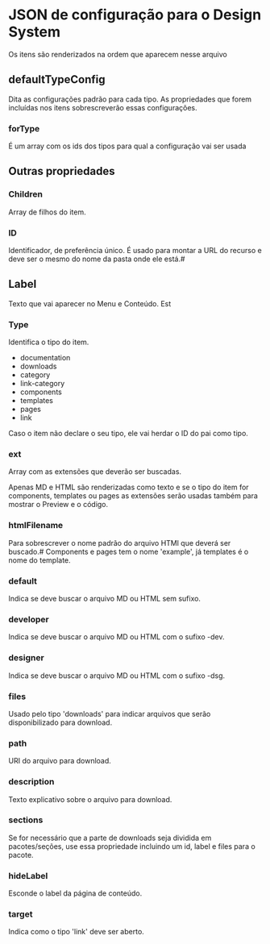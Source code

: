 # JSON de configuração para o Design System

Os itens são renderizados na ordem que aparecem nesse arquivo

## defaultTypeConfig

Dita as configurações padrão para cada tipo. As propriedades que forem incluídas nos itens sobrescreverão essas configurações.

### forType

É um array com os ids dos tipos para qual a configuração vai ser usada

## Outras propriedades

### Children

Array de filhos do item.

### ID

Identificador, de preferência único. É usado para montar a URL do recurso e deve ser o mesmo do nome da pasta onde ele está.#

## Label

Texto que vai aparecer no Menu e Conteúdo. Est

### Type

Identifica o tipo do item.

- documentation
- downloads
- category
- link-category
- components
- templates
- pages
- link

Caso o item não declare o seu tipo, ele vai herdar o ID do pai como tipo.

### ext

Array com as extensões que deverão ser buscadas.

Apenas MD e HTML são renderizadas como texto e se o tipo do item for components, templates ou pages as extensões serão usadas também para mostrar o Preview e o código.

### htmlFilename

Para sobrescrever o nome padrão do arquivo HTMl que deverá ser buscado.#
Components e pages tem o nome 'example', já templates é o nome do template.

### default

Indica se deve buscar o arquivo MD ou HTML sem sufixo.

### developer

Indica se deve buscar o arquivo MD ou HTML com o sufixo -dev.

### designer

Indica se deve buscar o arquivo MD ou HTML com o sufixo -dsg.

### files

Usado pelo tipo 'downloads' para indicar arquivos que serão disponibilizado para download.

### path

URI do arquivo para download.

### description

Texto explicativo sobre o arquivo para download.

### sections

Se for necessário que a parte de downloads seja dividida em pacotes/seções, use essa propriedade incluindo um id, label e files para o pacote.

### hideLabel

Esconde o label da página de conteúdo.

### target

Indica como o tipo 'link' deve ser aberto.
